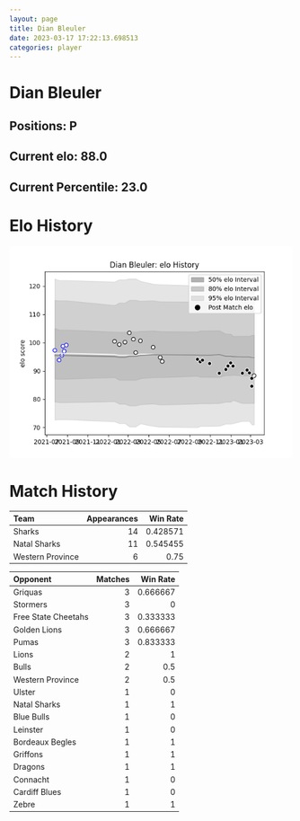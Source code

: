 ```yaml
---  
layout: page  
title: Dian Bleuler  
date: 2023-03-17 17:22:13.698513  
categories: player  
---
```

# Dian Bleuler

## Positions: P

## Current elo: 88.0

## Current Percentile: 23.0

# Elo History


![elo history](history_DianBleuler.png)
# Match History


| Team             |   Appearances |   Win Rate |
|:-----------------|--------------:|-----------:|
| Sharks           |            14 |   0.428571 |
| Natal Sharks     |            11 |   0.545455 |
| Western Province |             6 |   0.75     |

| Opponent            |   Matches |   Win Rate |
|:--------------------|----------:|-----------:|
| Griquas             |         3 |   0.666667 |
| Stormers            |         3 |   0        |
| Free State Cheetahs |         3 |   0.333333 |
| Golden Lions        |         3 |   0.666667 |
| Pumas               |         3 |   0.833333 |
| Lions               |         2 |   1        |
| Bulls               |         2 |   0.5      |
| Western Province    |         2 |   0.5      |
| Ulster              |         1 |   0        |
| Natal Sharks        |         1 |   1        |
| Blue Bulls          |         1 |   0        |
| Leinster            |         1 |   0        |
| Bordeaux Begles     |         1 |   1        |
| Griffons            |         1 |   1        |
| Dragons             |         1 |   1        |
| Connacht            |         1 |   0        |
| Cardiff Blues       |         1 |   0        |
| Zebre               |         1 |   1        |